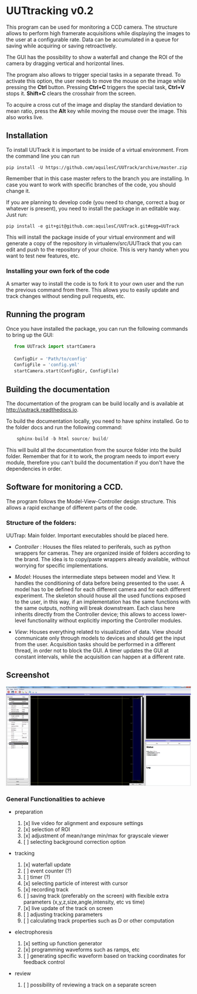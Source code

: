 # UUTtracking v0.2 #
This program can be used for monitoring a CCD camera. The structure allows to perform high framerate acquisitions while displaying the images to the user at a configurable rate. Data can be accumulated in a queue for saving while acquiring or saving retroactively. 

The GUI has the possibility to show a waterfall and change the ROI of the camera by dragging vertical and horizontal lines. 

The program also allows to trigger special tasks in a separate thread. To activate this option, the user needs to move the mouse on the image while pressing the **Ctrl** button. Pressing **Ctrl+C** triggers the special task, **Ctrl+V** stops it. **Shift+C**  clears the crosshair from the screen. 

To acquire a cross cut of the image and display the standard deviation to mean ratio, press the **Alt** key while moving the mouse over the image. This also works live.

## Installation ##
To install UUTrack it is important to be inside of a virtual environment. From the command line you can run 

```
pip install -U https://github.com/aquilesC/UUTrack/archive/master.zip
```
Remember that in this case master refers to the branch you are installing. In case you want to work with specific branches of the code, you should change it. 

If you are planning to develop code (you need to change, correct a bug or whatever is present), you need to install the package in an editable way. Just run:

```
pip install -e git+git@github.com:aquilesC/UUTrack.git#egg=UUTrack 
```

This will install the package inside of your virtual environment and will generate a copy of the repository in virtualenv/src/UUTrack that you can edit and push to the repository of your choice. This is very handy when you want to test new features, etc.

### Installing your own fork of the code ###
A smarter way to install the code is to fork it to your own user and the run the previous command from there. This allows you to easily update and track changes without sending pull requests, etc.

## Running the program ##
Once you have installed the package, you can run the following commands to bring up the GUI:

```python
   from UUTrack import startCamera

   ConfigDir = 'Path/to/config'
   ConfigFile = 'config.yml'
   startCamera.start(ConfigDir, ConfigFile)
```

## Building the documentation
The documentation of the program can be build locally and is available at http://uutrack.readthedocs.io. 

To build the documentation locally, you need to have sphinx installed. Go to the folder docs and run the following command:

```python
    sphinx-build -b html source/ build/
```

This will build all the documentation from the source folder into the build folder. Remember that for it to work, the program needs to import every module, therefore you can't build the documentation if you don't have the dependencies in order.

## Software for monitoring a CCD. ##
The program follows the Model-View-Controller design structure. This allows a rapid exchange of different parts of the code.


### Structure of the folders: ###
UUTrap: Main folder. Important executables should be placed here.

* _Controller_ : Houses the files related to periferals, such as python wrappers for cameras. They are organized inside of folders according to the brand. The idea is to copy/paste wrappers already available, without worrying for specific implementations.

* _Model_: Houses the intermediate steps between model and View. It handles the conditioning of data before being presented to the user. A model has to be defined for each different camera and for each different experiment. The skeleton should house all the used functions exposed to the user, in this way, if an implementation has the same functions with the same outputs, nothing will break downstream. Each class here inherits directly from the Controller device; this allows to access lower-level functionality without explicitly importing the Controller modules.

* _View_: Houses everything related to visualization of data. View should communicate only through models to devices and should get the input from the user. Acquisition tasks should be performed in a different thread, in order not to block the GUI. A timer updates the GUI at constant intervals, while the acquisition can happen at a different rate.

## Screenshot ##

![Alt text](docs/resources/screenshot.png?raw=true "Optional Title")

### General Functionalities to achieve ###

* preparation

	1. [x] live video for alignment and exposure settings
	2. [x] selection of ROI
	3. [x] adjustment of mean/range min/max for grayscale viewer
	4. [ ] selecting background correction option

* tracking

	1. [x] waterfall update
	2. [ ] event counter (?)
	3. [ ] timer (?)
	4. [x] selecting particle of interest with cursor
	5. [x] recording track
	6. [ ] saving track (preferably on the screen) with flexible extra parameters (x,y,z,size,angle,intensity, etc vs time)
	7. [x] live update of the track on screen 
	8. [ ] adjusting tracking parameters
	9. [ ] calculating track properties such as D or other computation

* electrophoresis

	1. [x] setting up function generator
	2. [x] programming waveforms such as ramps, etc
	3. [ ] generating specific waveform based on tracking coordinates for feedback control

* review

	1. [ ]  possibility of reviewing a track on a separate screen

